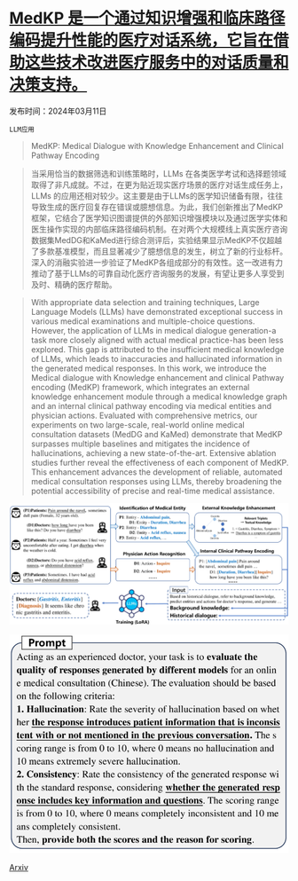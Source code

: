 # [MedKP 是一个通过知识增强和临床路径编码提升性能的医疗对话系统，它旨在借助这些技术改进医疗服务中的对话质量和决策支持。](https://arxiv.org/abs/2403.06611)

发布时间：2024年03月11日

`LLM应用`

> MedKP: Medical Dialogue with Knowledge Enhancement and Clinical Pathway Encoding

> 当采用恰当的数据筛选和训练策略时，LLMs 在各类医学考试和选择题领域取得了非凡成就。不过，在更为贴近现实医疗场景的医疗对话生成任务上，LLMs 的应用还相对较少。这主要是由于LLMs的医学知识储备有限，往往导致生成的医疗回复存在错误或臆想信息。为此，我们创新推出了MedKP框架，它结合了医学知识图谱提供的外部知识增强模块以及通过医学实体和医生操作实现的内部临床路径编码机制。在对两个大规模线上真实医疗咨询数据集MedDG和KaMed进行综合测评后，实验结果显示MedKP不仅超越了多款基准模型，而且显著减少了臆想信息的发生，树立了新的行业标杆。深入的消融实验进一步验证了MedKP各组成部分的有效性。这一改进有力推动了基于LLMs的可靠自动化医疗咨询服务的发展，有望让更多人享受到及时、精确的医疗帮助。

> With appropriate data selection and training techniques, Large Language Models (LLMs) have demonstrated exceptional success in various medical examinations and multiple-choice questions. However, the application of LLMs in medical dialogue generation-a task more closely aligned with actual medical practice-has been less explored. This gap is attributed to the insufficient medical knowledge of LLMs, which leads to inaccuracies and hallucinated information in the generated medical responses. In this work, we introduce the Medical dialogue with Knowledge enhancement and clinical Pathway encoding (MedKP) framework, which integrates an external knowledge enhancement module through a medical knowledge graph and an internal clinical pathway encoding via medical entities and physician actions. Evaluated with comprehensive metrics, our experiments on two large-scale, real-world online medical consultation datasets (MedDG and KaMed) demonstrate that MedKP surpasses multiple baselines and mitigates the incidence of hallucinations, achieving a new state-of-the-art. Extensive ablation studies further reveal the effectiveness of each component of MedKP. This enhancement advances the development of reliable, automated medical consultation responses using LLMs, thereby broadening the potential accessibility of precise and real-time medical assistance.

![MedKP 是一个通过知识增强和临床路径编码提升性能的医疗对话系统，它旨在借助这些技术改进医疗服务中的对话质量和决策支持。](../../../paper_images/2403.06611/x1.png)

![MedKP 是一个通过知识增强和临床路径编码提升性能的医疗对话系统，它旨在借助这些技术改进医疗服务中的对话质量和决策支持。](../../../paper_images/2403.06611/x2.png)

[Arxiv](https://arxiv.org/abs/2403.06611)